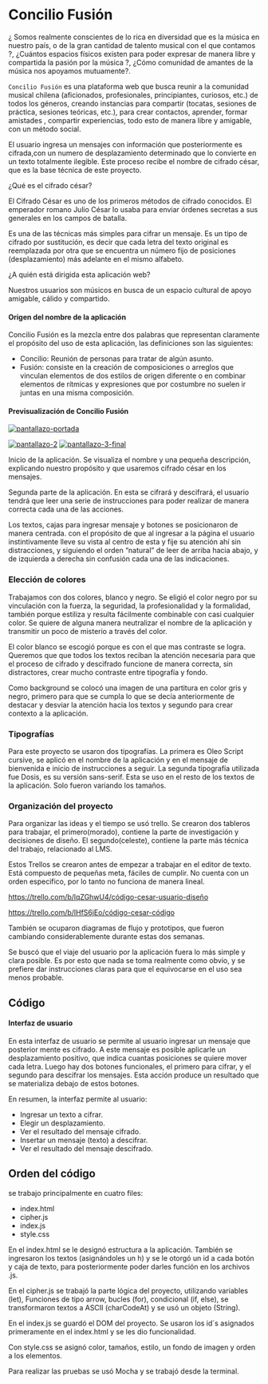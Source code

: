 # Concilio Fusión

¿ Somos realmente conscientes de lo rica en diversidad que es la música en nuestro país, 
o de la gran cantidad de talento musical con el que contamos ?,
¿Cuántos espacios físicos existen para poder expresar de manera libre y compartida la pasión por la música ?, 
¿Cómo comunidad de amantes de la música nos apoyamos mutuamente?.

`Concilio Fusión` es una plataforma web que busca reunir a la comunidad musical chilena 
(aficionados, profesionales, principiantes, curiosos, etc.) de todos los géneros, creando instancias para compartir 
(tocatas, sesiones de práctica, sesiones teóricas, etc.), para crear contactos, aprender, formar amistades , compartir experiencias, todo esto de manera libre y amigable, con un método social.

El usuario ingresa un mensajes con información que posteriormente es cifrada,con un numero de desplazamiento 
determinado que lo convierte en un texto totalmente ilegible. Este proceso recibe el nombre de cifrado césar, que es la base técnica de este proyecto.

¿Qué es el cifrado césar?

El Cifrado César es uno de los primeros métodos de cifrado conocidos. El emperador romano Julio César lo usaba para enviar órdenes secretas a sus generales en los campos de batalla.

Es una de las técnicas más simples para cifrar un mensaje. Es un tipo de cifrado por sustitución, es decir que cada letra del texto original es reemplazada por otra que se encuentra un número fijo de posiciones (desplazamiento) más adelante en el mismo alfabeto.

¿A quién está dirigida esta aplicación web?

Nuestros usuarios son músicos en busca de un espacio cultural de apoyo amigable, cálido y compartido.


#### Origen del nombre de la aplicación

Concilio Fusión es la mezcla entre dos palabras que representan claramente el propósito del uso de esta aplicación, las definiciones son las siguientes:

- Concilio: Reunión de personas para tratar de algún asunto.
- Fusión: consiste en la creación de composiciones o arreglos que vinculan elementos de dos estilos de origen diferente o en combinar elementos de rítmicas y expresiones que por costumbre no suelen ir juntas en una misma composición.

#### Previsualización de Concilio Fusión

<a href="https://ibb.co/2PHYL6B"><img src="https://i.ibb.co/y57BMRJ/pantallazo-portada.png" alt="pantallazo-portada" border="0"></a>



<a href="https://ibb.co/R2Gx0YB"><img src="https://i.ibb.co/xhKpjXf/pantallazo-2.png" alt="pantallazo-2" border="0"></a>
<a href="https://ibb.co/NLcZ5Cy"><img src="https://i.ibb.co/TH9m62g/pantallazo-3-final.png" alt="pantallazo-3-final" border="0"></a>

Inicio de la aplicación. Se visualiza el nombre y una pequeña descripción, explicando nuestro propósito y que usaremos cifrado césar en los mensajes.

Segunda parte de la aplicación. En esta se cifrará y descifrará, el usuario tendrá que leer una serie de instrucciones para poder realizar de manera correcta cada una de las acciones.

Los textos, cajas para ingresar mensaje y botones se posicionaron de manera centrada. con el propósito de que al ingresar a la página el usuario instintivamente
lleve su vista al centro de esta y fije su atención ahí sin distracciones, y siguiendo el orden “natural” de leer de arriba hacia abajo, y de izquierda a derecha sin confusión cada una de las indicaciones.

### Elección de colores

Trabajamos con dos colores, blanco y negro. Se eligió el color negro por su vinculación con la fuerza, la seguridad, la profesionalidad y la formalidad, también porque estiliza y resulta fácilmente combinable con casi cualquier color. Se quiere de alguna manera neutralizar el nombre de la aplicación y transmitir un poco de misterio a través del color.

El color blanco se escogió porque es con el que mas contraste se logra. Queremos que que todos los textos reciban la atención necesaria para que el proceso de cifrado y descifrado funcione de manera correcta, sin distractores, crear mucho contraste entre tipografía y fondo. 

Como background se colocó una imagen de una partitura en color gris y negro, primero para que se cumpla lo que se decía anteriormente de destacar y desviar la atención hacia los textos y segundo para crear contexto a la aplicación.

### Tipografías

Para este proyecto se usaron dos tipografías. La primera es Oleo Script cursive, se aplicó en el nombre de la aplicación y en el mensaje de bienvenida e inicio de instrucciones a seguir.
La segunda tipografía utilizada fue Dosis, es su versión sans-serif. Esta se uso en el resto de los textos de la aplicación. Solo fueron variando los tamaños.

### Organización del proyecto

Para organizar las ideas y el tiempo se usó trello. Se crearon dos tableros para trabajar, el primero(morado), contiene la parte de investigación y decisiones de diseño.
El segundo(celeste), contiene la parte más técnica del trabajo, relacionado al LMS.

Estos Trellos se crearon antes de empezar a trabajar en el editor de texto. Está compuesto de pequeñas meta, fáciles de cumplir. No cuenta con un orden especifico, por lo tanto no funciona de manera lineal.

https://trello.com/b/lqZGhwU4/código-cesar-usuario-diseño 

https://trello.com/b/lHfS6jEo/código-cesar-código

También se ocuparon diagramas de flujo y prototipos, que fueron cambiando considerablemente durante estas dos semanas.

Se buscó que el viaje del usuario por la aplicación fuera lo más simple y clara posible.
Es por esto que nada se toma realmente como obvio, y se prefiere dar instrucciones claras para que el equivocarse en el uso sea menos probable.


## Código

#### Interfaz de usuario

En esta interfaz de usuario se permite al usuario ingresar un mensaje que posterior mente es cifrado. A este mensaje es posible aplicarle un desplazamiento positivo, que indica cuantas posiciones se quiere mover cada letra.
Luego hay dos botones funcionales, el primero para cifrar, y el segundo para descifrar los mensajes. Esta acción produce un resultado que se materializa debajo de estos botones.


En resumen, la interfaz permite al usuario:

- Ingresar un texto a cifrar.
- Elegir un desplazamiento.
- Ver el resultado del mensaje cifrado.
- Insertar un mensaje (texto) a descifrar.
- Ver el resultado del mensaje descifrado.

## Orden del código

se trabajo principalmente en cuatro files:

- index.html
- cipher.js
- index.js
- style.css

En el index.html se le designó estructura a la aplicación. También se ingresaron los textos (asignándoles un h) y se le otorgó un id a cada botón y caja de texto, para posteriormente poder darles función en los archivos .js.

En el cipher.js se trabajó la parte lógica del proyecto, utilizando variables (let), Funciones de tipo arrow, bucles (for), condicional (if, else), se transformaron textos a ASCII (charCodeAt) y se usó un objeto (String).

En el index.js se guardó el DOM del proyecto. Se usaron los id´s asignados primeramente en el index.html y se les dio funcionalidad.

Con style.css se asignó color, tamaños, estilo, un fondo de imagen y orden a los elementos.

Para realizar las pruebas se usó Mocha y se trabajó desde la terminal. 

